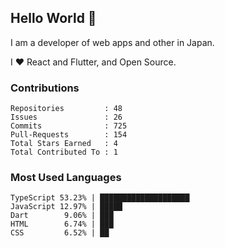 ## Hello World 👋

I am a developer of web apps and other in Japan.

I ❤️ React and Flutter, and Open Source.

### Contributions

<!-- contributions start -->

    Repositories         : 48
    Issues               : 26
    Commits              : 725
    Pull-Requests        : 154
    Total Stars Earned   : 4
    Total Contributed To : 1

<!-- contributions end -->

### Most Used Languages

<!-- most-used-languages start -->

    TypeScript 53.23% | ████████████████████
    JavaScript 12.97% | █████
    Dart        9.06% | ███
    HTML        6.74% | ███
    CSS         6.52% | ██

<!-- most-used-languages end -->
